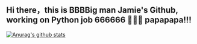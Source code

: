 ## Hi there，this is BBBBig man Jamie's Github, working on Python job 666666 👋👋👋 papapapa!!!

<!--
**RunningFaster/RunningFaster** is a ✨ _special_ ✨ repository because its `README.md` (this file) appears on your GitHub profile.

Here are some ideas to get you started:

- 🔭 I’m currently working on ...
- 🌱 I’m currently learning ...
- 👯 I’m looking to collaborate on ...
- 🤔 I’m looking for help with ...
- 💬 Ask me about ...
- 📫 How to reach me: ...
- 😄 Pronouns: ...
- ⚡ Fun fact: ...
-->

[![Anurag's github stats](https://github-readme-stats.vercel.app/api?username=RunningFaster&theme=dark&show_icons=true)](https://github.com/anuraghazra/github-readme-stats)

